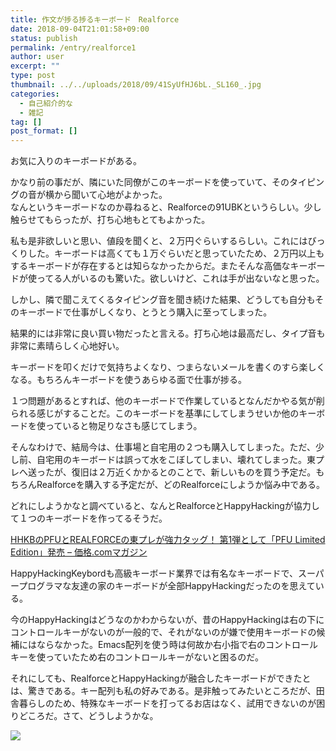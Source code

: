 ```yaml
---
title: 作文が捗る捗るキーボード　Realforce
date: 2018-09-04T21:01:58+09:00
status: publish
permalink: /entry/realforce1
author: user
excerpt: ""
type: post
thumbnail: ../../uploads/2018/09/41SyUfHJ6bL._SL160_.jpg
categories:
  - 自己紹介的な
  - 雑記
tag: []
post_format: []
---
```


お気に入りのキーボードがある。

かなり前の事だが、隣にいた同僚がこのキーボードを使っていて、そのタイピングの音が横から聞いて心地がよかった。  
なんというキーボードなのか尋ねると、Realforceの91UBKというらしい。少し触らせてもらったが、打ち心地もとてもよかった。

私も是非欲しいと思い、値段を聞くと、２万円ぐらいするらしい。これにはびっくりした。キーボードは高くても１万ぐらいだと思っていたため、２万円以上もするキーボードが存在するとは知らなかったからだ。またそんな高価なキーボードが使ってる人がいるのも驚いた。欲しいけど、これは手が出ないなと思った。

しかし、隣で聞こえてくるタイピング音を聞き続けた結果、どうしても自分もそのキーボードで仕事がしくなり、とうとう購入に至ってしまった。

結果的には非常に良い買い物だったと言える。打ち心地は最高だし、タイプ音も非常に素晴らしく心地好い。

キーボードを叩くだけで気持ちよくなり、つまらないメールを書くのすら楽しくなる。もちろんキーボードを使うあらゆる面で仕事が捗る。

１つ問題があるとすれば、他のキーボードで作業しているとなんだかやる気が削られる感じがすることだ。このキーボードを基準にしてしまうせいか他のキーボードを使っていると物足りなさも感じてしまう。

そんなわけで、結局今は、仕事場と自宅用の２つも購入してしまった。ただ、少し前、自宅用のキーボードは誤って水をこぼしてしまい、壊れてしまった。東プレへ送ったが、復旧は２万近くかかるとのことで、新しいものを買う予定だ。もちろんRealforceを購入する予定だが、どのRealforceにしようか悩み中である。

どれにしようかなと調べていると、なんとRealforceとHappyHackingが協力して１つのキーボードを作ってるそうだ。

[HHKBのPFUとREALFORCEの東プレが強力タッグ！ 第1弾として「PFU Limited Edition」発売 – 価格.comマガジン](https://kakakumag.com/pc-smartphone/?id=12283)

HappyHackingKeybordも高級キーボード業界では有名なキーボードで、スーパープログラマな友達の家のキーボードが全部HappyHackingだったのを思えている。

今のHappyHackingはどうなのかわからないが、昔のHappyHackingは右の下にコントロールキーがないのが一般的で、それがないのが嫌で使用キーボードの候補にはならなかった。Emacs配列を使う時は何故か右小指で右のコントロールキーを使っていたため右のコントロールキーがないと困るのだ。

それにしても、RealforceとHappyHackingが融合したキーボードができたとは、驚きである。キー配列も私の好みである。是非触ってみたいところだが、田舎暮らしのため、特殊なキーボードを打ってるお店はなく、試用できないのが困りどころだ。さて、どうしようかな。

[![](https://images-fe.ssl-images-amazon.com/images/I/41SyUfHJ6bL._SL160_.jpg)](https://www.amazon.co.jp/exec/obidos/ASIN/B000EQHU6M/psypanica02-22/)
